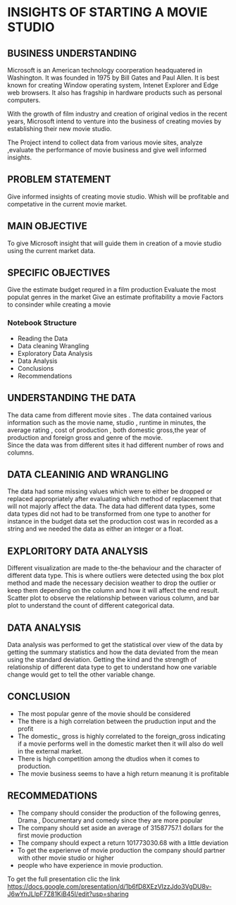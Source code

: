 # INSIGHTS OF STARTING A MOVIE STUDIO

## BUSINESS UNDERSTANDING

Microsoft is an American technology coorperation headquatered in Washington. It was founded in 1975 by Bill Gates and Paul Allen. It is best known for creating Window operating system, Intenet Explorer and Edge web browsers. It also has fragship in hardware products such as personal computers.

With the growth of film industry and creation of original vedios in the recent years, Microsoft intend to venture into the business of creating movies by establishing their new movie studio.

The Project intend to collect data from various movie sites, analyze ,evaluate the performance of movie business and give well informed insights.

## PROBLEM STATEMENT

Give informed insights of creating movie studio. Whish will be profitable and competative in the current movie market.

## MAIN OBJECTIVE

To give Microsoft insight that will guide them in creation of a movie studio using the current market data.

## SPECIFIC OBJECTIVES

Give the estimate budget requred in a film production
Evaluate the most populat genres in the market
Give an estimate profitability a movie
Factors to consinder while creating a movie

### Notebook Structure

 - Reading the Data
 - Data  cleaning Wrangling
 - Exploratory Data Analysis
 - Data Analysis
  - Conclusions
  - Recommendations


## UNDERSTANDING THE DATA

The data came from different  movie sites .
The data contained various information such as the movie name, studio , runtime in minutes, the average rating , 
cost of production , both domestic gross,the year of production  and foreign gross and genre of the movie.  
Since the data was from different sites it had different number of rows and columns.

 ## DATA CLEANINIG AND WRANGLING
  The data had some missing values which were to either be dropped or
  replaced appropriately after evaluating which method of replacement that will not majorly affect the data.
 The data had different data types, some data types did not had to be transformed
 from one type to another for instance in the budget data set the production cost was in recorded as 
 a string and we needed the data as either an integer or a float.
  ## EXPLORITORY DATA ANALYSIS
   Different visualization are made to the-the behaviour and the character
   of different data type. This is where outliers were detected using the box plot method and made the necessary decision
   weather to drop the outlier or keep them depending on the column and how it will affect the end result. Scatter plot to 
   observe the relationship between various column, and bar plot to understand the count of different categorical data.
  
##  DATA ANALYSIS
 Data analysis was performed to get the statistical over view of the data by getting the
 summary statistics and how the data deviated from the mean using the standard deviation. 
 Getting the kind and the strength of relationship 
 of different data type to get to understand how one variable change would get to tell the other variable change.
 
 
 ## CONCLUSION
- The most popular genre of the movie should be considered
- The there is a high correlation between the pruduction input and the profit
- The domestic_ gross is highly correlated to the foreign_gross indicating if a movie performs well in the domestic market then it will also do well in the external market.
- There is high competition among the dtudios when it comes to production.
- The movie business seems to have a high return meanung it is profitable

## RECOMMEDATIONS
- The company should consider the production of the following genres, Drama , Documentary and comedy since they are more popular
- The company should set aside an average of 31587757.1 dollars for the first movie production
- The company should expect a return 101773030.68 with a little deviation
- To get the experienve of movie production the company should partner with other movie studio or higher 
- people who have experience in movie production.

To get the full presentation clic the link https://docs.google.com/presentation/d/1b6fD8XEzVIzzJdo3VgDU8v-J6wYnJLlpF7Z81KiB45I/edit?usp=sharing
